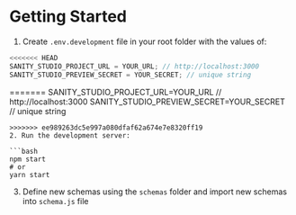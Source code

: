 # Getting Started

1. Create `.env.development` file in your root folder with the values of:

```javascript
<<<<<<< HEAD
SANITY_STUDIO_PROJECT_URL = YOUR_URL; // http://localhost:3000
SANITY_STUDIO_PREVIEW_SECRET = YOUR_SECRET; // unique string
```

=======
SANITY_STUDIO_PROJECT_URL=YOUR_URL // http://localhost:3000
SANITY_STUDIO_PREVIEW_SECRET=YOUR_SECRET // unique string
```
>>>>>>> ee989263dc5e997a080dfaf62a674e7e8320ff19
2. Run the development server:

```bash
npm start
# or
yarn start
```

3. Define new schemas using the `schemas` folder and import new schemas into `schema.js` file
